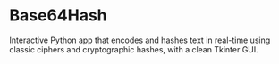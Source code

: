 # Base64Hash
Interactive Python app that encodes and hashes text in real-time using classic ciphers and cryptographic hashes, with a clean Tkinter GUI.
